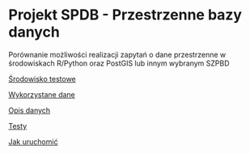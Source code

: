 # Projekt SPDB - Przestrzenne bazy danych
Porównanie możliwości realizacji zapytań o dane przestrzenne w środowiskach R/Python oraz PostGIS lub
innym wybranym SZPBD

[Środowisko testowe](./docs/environment.md)

[Wykorzystane dane](./docs/data.md)

[Opis danych](./docs/data-desc.md)

[Testy](./docs/tests.md)

[Jak uruchomić](./docs/how-to.md)
